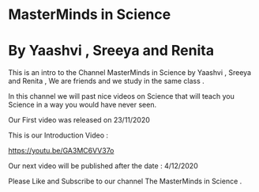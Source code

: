 # MasterMinds in Science

# By Yaashvi , Sreeya and Renita

This is an intro to the Channel MasterMinds in Science by Yaashvi , Sreeya and Renita , We are friends and we study in the same class .

In this channel we will past nice videos on Science that will teach you Science in a way you would have never seen.

Our First video was released on 23/11/2020
 
This is our Introduction Video :

https://youtu.be/GA3MC6VV37o

Our next video will be published after the date : 4/12/2020

Please Like and Subscribe to our channel The MasterMinds in Science .

